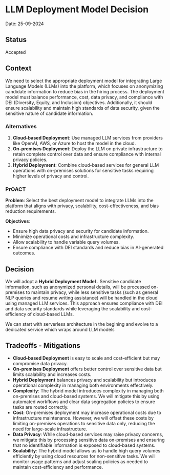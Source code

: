 # LLM Deployment Model Decision

Date: 25-09-2024

## Status

Accepted

## Context

We need to select the appropriate deployment model for integrating Large Language Models (LLMs) into the platform, which focuses on anonymizing candidate information to reduce bias in the hiring process. The deployment model must balance performance, cost, data privacy, and compliance with DEI (Diversity, Equity, and Inclusion) objectives. Additionally, it should ensure scalability and maintain high standards of data security, given the sensitive nature of candidate information.

### Alternatives

1. **Cloud-based Deployment**: Use managed LLM services from providers like OpenAI, AWS, or Azure to host the model in the cloud.
2. **On-premises Deployment**: Deploy the LLM on private infrastructure to retain complete control over data and ensure compliance with internal privacy policies.
3. **Hybrid Deployment**: Combine cloud-based services for general LLM operations with on-premises solutions for sensitive tasks requiring higher levels of privacy and control.

### PrOACT

**Problem**: Select the best deployment model to integrate LLMs into the platform that aligns with privacy, scalability, cost-effectiveness, and bias reduction requirements.

**Objectives**:

- Ensure high data privacy and security for candidate information.
- Minimize operational costs and infrastructure complexity.
- Allow scalability to handle variable query volumes.
- Ensure compliance with DEI standards and reduce bias in AI-generated outcomes.

## Decision

We will adopt a **Hybrid Deployment Model** . Sensitive candidate information, such as anonymized personal details, will be processed on-premises to maintain privacy, while less sensitive tasks (such as general NLP queries and resume writing assistance) will be handled in the cloud using managed LLM services. This approach ensures compliance with DEI and data security standards while leveraging the scalability and cost-efficiency of cloud-based LLMs.

We can start with serverless architecture in the begining and evolve to a dedicated service which wraps around LLM models

## Tradeoffs - Mitigations

- **Cloud-based Deployment** is easy to scale and cost-efficient but may compromise data privacy.
- **On-premises Deployment** offers better control over sensitive data but limits scalability and increases costs.
- **Hybrid Deployment** balances privacy and scalability but introduces operational complexity in managing both environments effectively.
- **Complexity**: The hybrid model introduces complexity in managing both on-premises and cloud-based systems. We will mitigate this by using automated workflows and clear data segregation policies to ensure tasks are routed correctly.
- **Cost**: On-premises deployment may increase operational costs due to infrastructure maintenance. However, we will offset these costs by limiting on-premises operations to sensitive data only, reducing the need for large-scale infrastructure.
- **Data Privacy**: While cloud-based services may raise privacy concerns, we mitigate this by processing sensitive data on-premises and ensuring that no identifiable information is exposed to cloud-based systems.
- **Scalability**: The hybrid model allows us to handle high query volumes efficiently by using cloud resources for non-sensitive tasks. We will monitor usage patterns and adjust scaling policies as needed to maintain cost-efficiency and performance.
